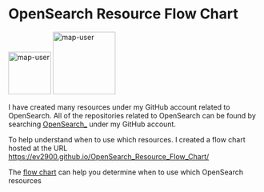 # OpenSearch Resource Flow Chart

 <img width="85" alt="map-user" src="https://img.shields.io/badge/views-561-green"> <img width="125" alt="map-user" src="https://img.shields.io/badge/unique visits-208-green">

I have created many resources under my GitHub account related to OpenSearch. All of the repositories related to OpenSearch can be found by searching [OpenSearch_](https://github.com/ev2900?tab=repositories&q=OpenSearch_&type=&language=&sort=) under my GitHub account.

To help understand when to use which resources. I created a flow chart hosted at the URL https://ev2900.github.io/OpenSearch_Resource_Flow_Chart/

The [flow chart](https://ev2900.github.io/OpenSearch_Resource_Flow_Chart/) can help you determine when to use which OpenSearch resources
